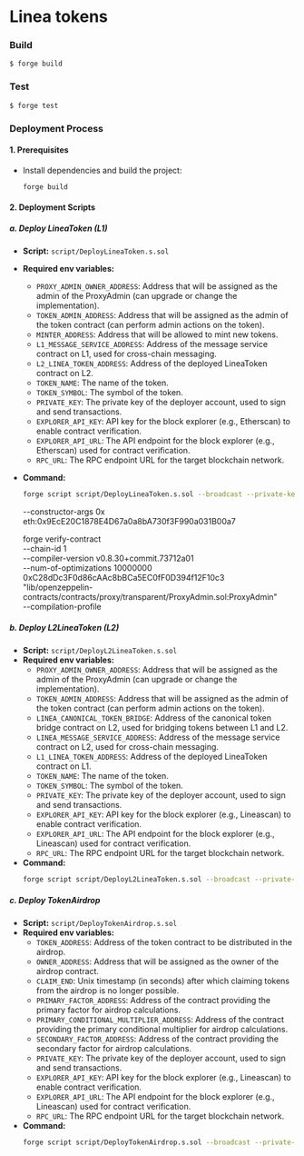 # Linea tokens

### Build

```shell
$ forge build
```

### Test

```shell
$ forge test
```

### Deployment Process

#### 1. Prerequisites

- Install dependencies and build the project:
  ```sh
  forge build
  ```

#### 2. Deployment Scripts

##### a. Deploy LineaToken (L1)

- **Script:** `script/DeployLineaToken.s.sol`
- **Required env variables:**
  - `PROXY_ADMIN_OWNER_ADDRESS`: Address that will be assigned as the admin of the ProxyAdmin (can upgrade or change the implementation).
  - `TOKEN_ADMIN_ADDRESS`: Address that will be assigned as the admin of the token contract (can perform admin actions on the token).
  - `MINTER_ADDRESS`: Address that will be allowed to mint new tokens.
  - `L1_MESSAGE_SERVICE_ADDRESS`: Address of the message service contract on L1, used for cross-chain messaging.
  - `L2_LINEA_TOKEN_ADDRESS`: Address of the deployed LineaToken contract on L2.
  - `TOKEN_NAME`: The name of the token.
  - `TOKEN_SYMBOL`: The symbol of the token.
  - `PRIVATE_KEY`: The private key of the deployer account, used to sign and send transactions.
  - `EXPLORER_API_KEY`: API key for the block explorer (e.g., Etherscan) to enable contract verification.
  - `EXPLORER_API_URL`: The API endpoint for the block explorer (e.g., Etherscan) used for contract verification.
  - `RPC_URL`: The RPC endpoint URL for the target blockchain network.
- **Command:**
  ```sh
  forge script script/DeployLineaToken.s.sol --broadcast --private-key $PRIVATE_KEY --verifier-api-key $EXPLORER_API_KEY --verifier-url $EXPLORER_API_URL --rpc-url $RPC_URL --verify
  ```


  --constructor-args 0x \
eth:0x9EcE20C1878E4D67a0a8bA730f3F990a031B00a7

  forge verify-contract \
  --chain-id 1 \
  --compiler-version v0.8.30+commit.73712a01 \
  --num-of-optimizations 10000000 \
  0xC28dDc3F0d86cAAc8bBCa5EC0fF0D394f12F10c3 \
  "lib/openzeppelin-contracts/contracts/proxy/transparent/ProxyAdmin.sol:ProxyAdmin" \
  --compilation-profile 

##### b. Deploy L2LineaToken (L2)

- **Script:** `script/DeployL2LineaToken.s.sol`
- **Required env variables:**
  - `PROXY_ADMIN_OWNER_ADDRESS`: Address that will be assigned as the admin of the ProxyAdmin (can upgrade or change the implementation).
  - `TOKEN_ADMIN_ADDRESS`: Address that will be assigned as the admin of the token contract (can perform admin actions on the token).
  - `LINEA_CANONICAL_TOKEN_BRIDGE`: Address of the canonical token bridge contract on L2, used for bridging tokens between L1 and L2.
  - `LINEA_MESSAGE_SERVICE_ADDRESS`: Address of the message service contract on L2, used for cross-chain messaging.
  - `L1_LINEA_TOKEN_ADDRESS`: Address of the deployed LineaToken contract on L1.
  - `TOKEN_NAME`: The name of the token.
  - `TOKEN_SYMBOL`: The symbol of the token.
  - `PRIVATE_KEY`: The private key of the deployer account, used to sign and send transactions.
  - `EXPLORER_API_KEY`: API key for the block explorer (e.g., Lineascan) to enable contract verification.
  - `EXPLORER_API_URL`: The API endpoint for the block explorer (e.g., Lineascan) used for contract verification.
  - `RPC_URL`: The RPC endpoint URL for the target blockchain network.
- **Command:**
  ```sh
  forge script script/DeployL2LineaToken.s.sol --broadcast --private-key $PRIVATE_KEY --verifier-api-key $EXPLORER_API_KEY --verifier-url $EXPLORER_API_URL --rpc-url $RPC_URL --verify
  ```

##### c. Deploy TokenAirdrop

- **Script:** `script/DeployTokenAirdrop.s.sol`
- **Required env variables:**
  - `TOKEN_ADDRESS`: Address of the token contract to be distributed in the airdrop.
  - `OWNER_ADDRESS`: Address that will be assigned as the owner of the airdrop contract.
  - `CLAIM_END`: Unix timestamp (in seconds) after which claiming tokens from the airdrop is no longer possible.
  - `PRIMARY_FACTOR_ADDRESS`: Address of the contract providing the primary factor for airdrop calculations.
  - `PRIMARY_CONDITIONAL_MULTIPLIER_ADDRESS`: Address of the contract providing the primary conditional multiplier for airdrop calculations.
  - `SECONDARY_FACTOR_ADDRESS`: Address of the contract providing the secondary factor for airdrop calculations.
  - `PRIVATE_KEY`: The private key of the deployer account, used to sign and send transactions.
  - `EXPLORER_API_KEY`: API key for the block explorer (e.g., Lineascan) to enable contract verification.
  - `EXPLORER_API_URL`: The API endpoint for the block explorer (e.g., Lineascan) used for contract verification.
  - `RPC_URL`: The RPC endpoint URL for the target blockchain network.
- **Command:**
  ```sh
  forge script script/DeployTokenAirdrop.s.sol --broadcast --private-key $PRIVATE_KEY --verifier-api-key $EXPLORER_API_KEY --verifier-url $EXPLORER_API_URL --rpc-url $RPC_URL --verify
  ```
